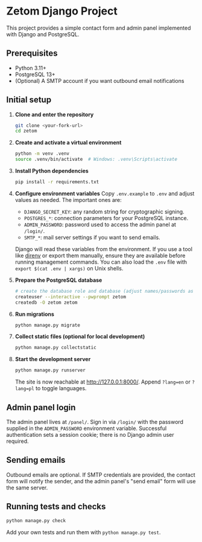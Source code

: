 # Zetom Django Project

This project provides a simple contact form and admin panel implemented with Django and PostgreSQL.

## Prerequisites

- Python 3.11+
- PostgreSQL 13+
- (Optional) A SMTP account if you want outbound email notifications

## Initial setup

1. **Clone and enter the repository**
   ```bash
   git clone <your-fork-url>
   cd zetom
   ```

2. **Create and activate a virtual environment**
   ```bash
   python -m venv .venv
   source .venv/bin/activate  # Windows: .venv\Scripts\activate
   ```

3. **Install Python dependencies**
   ```bash
   pip install -r requirements.txt
   ```

4. **Configure environment variables**
   Copy `.env.example` to `.env` and adjust values as needed. The important ones are:
   - `DJANGO_SECRET_KEY`: any random string for cryptographic signing.
   - `POSTGRES_*`: connection parameters for your PostgreSQL instance.
   - `ADMIN_PASSWORD`: password used to access the admin panel at `/login/`.
   - `SMTP_*`: mail server settings if you want to send emails.

   Django will read these variables from the environment. If you use a tool like [direnv](https://direnv.net/) or export them manually, ensure they are available before running management commands. You can also load the `.env` file with `export $(cat .env | xargs)` on Unix shells.

5. **Prepare the PostgreSQL database**
   ```bash
   # create the database role and database (adjust names/passwords as needed)
   createuser --interactive --pwprompt zetom
   createdb -O zetom zetom
   ```

6. **Run migrations**
   ```bash
   python manage.py migrate
   ```

7. **Collect static files (optional for local development)**
   ```bash
   python manage.py collectstatic
   ```

8. **Start the development server**
   ```bash
   python manage.py runserver
   ```

   The site is now reachable at <http://127.0.0.1:8000/>. Append `?lang=en` or `?lang=pl` to toggle languages.

## Admin panel login

The admin panel lives at `/panel/`. Sign in via `/login/` with the password supplied in the `ADMIN_PASSWORD` environment variable. Successful authentication sets a session cookie; there is no Django admin user required.

## Sending emails

Outbound emails are optional. If SMTP credentials are provided, the contact form will notify the sender, and the admin panel's "send email" form will use the same server.

## Running tests and checks

```bash
python manage.py check
```

Add your own tests and run them with `python manage.py test`.

